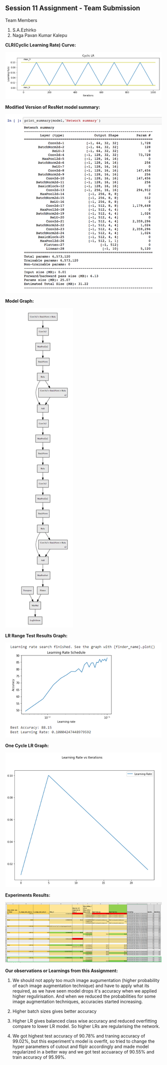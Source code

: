 
## Session 11 Assignment - Team Submission
Team Members
1. S.A.Ezhirko
2. Naga Pavan Kumar Kalepu

**CLR(Cyclic Learning Rate) Curve:** <br />

![](images/clr_plot.png)

**Modified Version of ResNet model summary:** <br />

![](images/model.png)

**Model Graph:** <br />

![](images/model_graph.png)

**LR Range Test Results Graph:** <br />

![](images/lrRange_graph.png)

**One Cycle LR Graph:**<br />

![](images/onecyclelr.png)

**Experiments Results:**<br />

![](images/Results.png)

**Our observations or Learnings from this Assignment:**

1. We should not apply too much image augumentation (higher probability of each image augmentation technique) and have to apply what its required, as we have seen model drops it's accuracy when we applied higher regulirisation. And when we reduced the probabilities for some image augmentation techniques, accuracies started increasing.

2. Higher batch sizes gives better accuracy

3. Higher LR gives balanced class wise accuracy and reduced overfitting compare to lower LR model. So higher LRs are regularising the network.

4. We got highest test accuracy of 90.78% and traning accuracy of 99.02%, but this experiment's model is overfit, so tried to change the hyper parameters of cutout and fliplr accordingly and made model regularized in a better way and we got test accuaracy of 90.55% and train accuracy of 95.99%.

